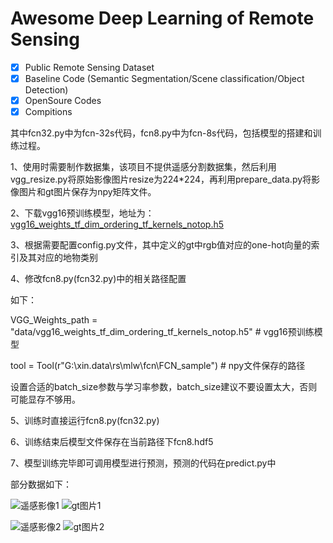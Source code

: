 # Awesome Deep Learning of Remote Sensing
- [x] Public Remote Sensing Dataset
- [x] Baseline Code (Semantic Segmentation/Scene classification/Object Detection)
- [x] OpenSoure Codes
- [x] Compitions

其中fcn32.py中为fcn-32s代码，fcn8.py中为fcn-8s代码，包括模型的搭建和训练过程。


1、使用时需要制作数据集，该项目不提供遥感分割数据集，然后利用vgg_resize.py将原始影像图片resize为224*224，再利用prepare_data.py将影像图片和gt图片保存为npy矩阵文件。

2、下载vgg16预训练模型，地址为： [vgg16_weights_tf_dim_ordering_tf_kernels_notop.h5](https://github.com/fchollet/deep-learning-models/releases/download/v0.1/vgg16_weights_tf_dim_ordering_tf_kernels_notop.h5)

3、根据需要配置config.py文件，其中定义的gt中rgb值对应的one-hot向量的索引及其对应的地物类别

4、修改fcn8.py(fcn32.py)中的相关路径配置

如下：

VGG_Weights_path = "data/vgg16_weights_tf_dim_ordering_tf_kernels_notop.h5" # vgg16预训练模型

tool = Tool(r"G:\xin.data\rs\mlw\fcn\FCN_sample\") # npy文件保存的路径

设置合适的batch_size参数与学习率参数，batch_size建议不要设置太大，否则可能显存不够用。

5、训练时直接运行fcn8.py(fcn32.py)

6、训练结束后模型文件保存在当前路径下fcn8.hdf5

7、模型训练完毕即可调用模型进行预测，预测的代码在predict.py中

部分数据如下：

[遥感影像1]:https://github.com/whut2962575697/fcn/blob/master/data/samples/img/1068.png

[gt图片1]:https://github.com/whut2962575697/fcn/blob/master/data/samples/gt/1068.png

![遥感影像1] ![gt图片1]
 

[遥感影像2]:https://github.com/whut2962575697/fcn/blob/master/data/samples/img/1268.png

[gt图片2]:https://github.com/whut2962575697/fcn/blob/master/data/samples/gt/1268.png

![遥感影像2] ![gt图片2]
